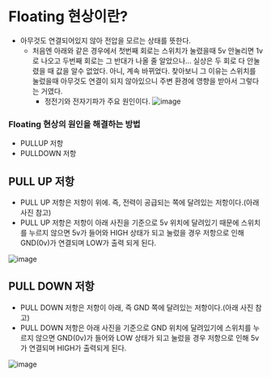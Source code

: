 # Floating 현상이란?
+ 아무것도 연결되어있지 않아 전압을 모르는 상태를 뜻한다.
  + 처음엔 아래와 같은 경우에서 첫번째 회로는 스위치가 눌렸을때 5v 안눌리면 1v로 나오고 두번째 회로는 그 반대가 나올 줄 알았으나...
    실상은 두 회로 다 안눌렸을 때 값을 알수 없었다. 아니, 계속 바뀌었다. 찾아보니 그 이유는 스위치를 눌렀을때 아무것도 연결이 되지 않아있으니 주변 환경에 영향을 받아서 그렇다는 거였다.
    + 정전기와 전자기파가 주요 원인이다.
  ![image](https://github.com/user-attachments/assets/f680b85e-d7b9-4c02-ab25-07d6c70b0883)

### Floating 현상의 원인을 해결하는 방법
+ PULLUP 저항
+ PULLDOWN 저항


## PULL UP 저항
+ PULL UP 저항은 저항이 위에. 즉, 전력이 공급되는 쪽에 달려있는 저항이다.(아래 사진 참고)
+ PULL UP 저항은 저항이 아래 사진을 기준으로 5v 위치에 달려있기 때문에 스위치를 누르지 않으면 5v가 들어와 HIGH 상태가 되고 눌렀을 경우 저항으로 인해 GND(0v)가 연결되며 LOW가 출력 되게 된다.

![image](https://github.com/user-attachments/assets/72f93ff4-0226-4d13-9e3b-9b5492736189)

## PULL DOWN 저항
+ PULL DOWN 저항은 저항이 아래, 즉 GND 쪽에 달려있는 저항이다.(아래 사진 참고)
+ PULL DOWN 저항은 아래 사진을 기준으로 GND 위치에 달려있기에 스위치를 누르지 않으면 GND(0v)가 들어와 LOW 상태가 되고 눌렀을 경우 저항으로 인해 5v가 연결되며 HIGH가 출력되게 된다.

![image](https://github.com/user-attachments/assets/03f0714c-8ed5-4e92-8886-d5d7d21225b8)
